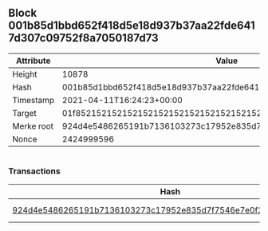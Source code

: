 ## Block 001b85d1bbd652f418d5e18d937b37aa22fde6417d307c09752f8a7050187d73

Attribute | Value
--- | ---
Height | 10878
Hash | 001b85d1bbd652f418d5e18d937b37aa22fde6417d307c09752f8a7050187d73
Timestamp | 2021-04-11T16:24:23+00:00
Target | 01f8521521521521521521521521521521521521521521521521521521521521
Merke root | 924d4e5486265191b7136103273c17952e835d7f7546e7e0f2e2d04e8fef1cd4
Nonce | 2424999596

```

```

### Transactions

Hash | Amount
--- | ---
[924d4e5486265191b7136103273c17952e835d7f7546e7e0f2e2d04e8fef1cd4](924d4e5486265191b7136103273c17952e835d7f7546e7e0f2e2d04e8fef1cd4.md) | 10.00000000 SKEPTI 
